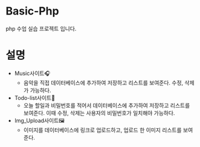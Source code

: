 # Basic-Php
php 수업 실습 프로젝트 입니다.

# 설명
- Music사이트🎧
    - 음악을 직접 데이터베이스에 추가하여 저장하고 리스트를 보여준다. 수정, 삭제가 가능하다.
- Todo-list사이트📑
    - 오늘 할일과 비밀번호를 적어서 데이터베이스에 추가하여 저장하고 리스트를 보여준다. 이때 수정, 삭제는 사용자의 비밀번호가 일치해야 가능하다.
- Img_Upload사이트🖼
    - 이미지를 데이터베이스에 링크로 업로드하고, 업로드 한 이미지 리스트를 보여준다.
